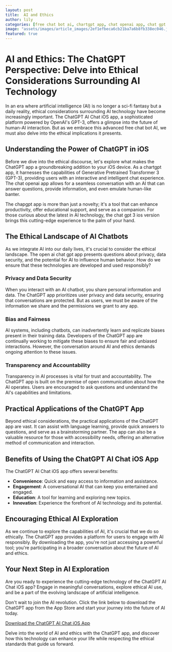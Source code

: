 ```yaml
---
layout: post
title:  AI and Ethics
author: lily
categories: [free chat bot ai, chartgpt app, chat openai app, chat gpt in ios, chapgpt app, chat gpt 3 ios, open ai chat gpt app]
image: "assets/images/article_images/2ef1efbeca6cb21ba7a6b8fb338ec046.jpg"
featured: true
---
```


# AI and Ethics: The ChatGPT Perspective: Delve into Ethical Considerations Surrounding AI Technology

In an era where artificial intelligence (AI) is no longer a sci-fi fantasy but a daily reality, ethical considerations surrounding AI technology have become increasingly important. The ChatGPT AI Chat iOS app, a sophisticated platform powered by OpenAI's GPT-3, offers a glimpse into the future of human-AI interaction. But as we embrace this advanced free chat bot AI, we must also delve into the ethical implications it presents.

## Understanding the Power of ChatGPT in iOS

Before we dive into the ethical discourse, let's explore what makes the ChatGPT app a groundbreaking addition to your iOS device. As a chartgpt app, it harnesses the capabilities of Generative Pretrained Transformer 3 (GPT-3), providing users with an interactive and intelligent chat experience. The chat openai app allows for a seamless conversation with an AI that can answer questions, provide information, and even emulate human-like banter.

The chapgpt app is more than just a novelty; it's a tool that can enhance productivity, offer educational support, and serve as a companion. For those curious about the latest in AI technology, the chat gpt 3 ios version brings this cutting-edge experience to the palm of your hand.

## The Ethical Landscape of AI Chatbots

As we integrate AI into our daily lives, it's crucial to consider the ethical landscape. The open ai chat gpt app presents questions about privacy, data security, and the potential for AI to influence human behavior. How do we ensure that these technologies are developed and used responsibly?

### Privacy and Data Security

When you interact with an AI chatbot, you share personal information and data. The ChatGPT app prioritizes user privacy and data security, ensuring that conversations are protected. But as users, we must be aware of the information we share and the permissions we grant to any app.

### Bias and Fairness

AI systems, including chatbots, can inadvertently learn and replicate biases present in their training data. Developers of the ChatGPT app are continually working to mitigate these biases to ensure fair and unbiased interactions. However, the conversation around AI and ethics demands ongoing attention to these issues.

### Transparency and Accountability

Transparency in AI processes is vital for trust and accountability. The ChatGPT app is built on the premise of open communication about how the AI operates. Users are encouraged to ask questions and understand the AI's capabilities and limitations.

## Practical Applications of the ChatGPT App

Beyond ethical considerations, the practical applications of the ChatGPT app are vast. It can assist with language learning, provide quick answers to questions, and serve as a brainstorming partner. The app can also be a valuable resource for those with accessibility needs, offering an alternative method of communication and interaction.

## Benefits of Using the ChatGPT AI Chat iOS App

The ChatGPT AI Chat iOS app offers several benefits:

- **Convenience**: Quick and easy access to information and assistance.
- **Engagement**: A conversational AI that can keep you entertained and engaged.
- **Education**: A tool for learning and exploring new topics.
- **Innovation**: Experience the forefront of AI technology and its potential.

## Encouraging Ethical AI Exploration

As we continue to explore the capabilities of AI, it's crucial that we do so ethically. The ChatGPT app provides a platform for users to engage with AI responsibly. By downloading the app, you're not just accessing a powerful tool; you're participating in a broader conversation about the future of AI and ethics.

## Your Next Step in AI Exploration

Are you ready to experience the cutting-edge technology of the ChatGPT AI Chat iOS app? Engage in meaningful conversations, explore ethical AI use, and be a part of the evolving landscape of artificial intelligence.

Don't wait to join the AI revolution. Click the link below to download the ChatGPT app from the App Store and start your journey into the future of AI today.

[Download the ChatGPT AI Chat iOS App](https://apps.apple.com/us/app/ai-ask-chat-with-ai-bots/id6472484891)

Delve into the world of AI and ethics with the ChatGPT app, and discover how this technology can enhance your life while respecting the ethical standards that guide us forward.